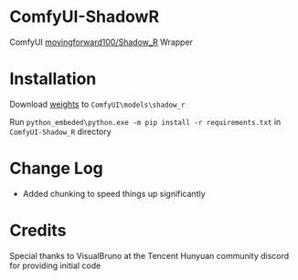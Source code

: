 # ComfyUI-ShadowR
ComfyUI [movingforward100/Shadow_R](https://github.com/movingforward100/Shadow_R) Wrapper

# Installation
Download [weights](https://www.dropbox.com/scl/fi/610ihrdgemv0zkfgrwscu/Shadow_R.zip?rlkey=fci7tyivp24uvzwhwb9y3bia0&dl=0) to `ComfyUI\models\shadow_r`

Run `python_embeded\python.exe -m pip install -r requirements.txt` in `ComfyUI-Shadow_R` directory

# Change Log
- Added chunking to speed things up significantly

# Credits

Special thanks to VisualBruno at the Tencent Hunyuan community discord for providing initial code
